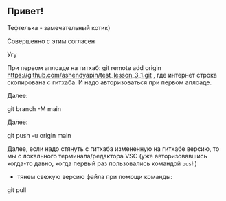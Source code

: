## Привет!

Тефтелька - замечательный котик)

Совершенно с этим согласен

Угу

При первом аплоаде на гитхаб:
git remote add origin https://github.com/ashendyapin/test_lesson_3_1.git
 , где интернет строка скопирована с гитхаба.
И надо авторизоваться при первом аплоаде.

Далее:

git branch -M main

Далее:

git push -u origin main

Далее, если надо стянуть с гитхаба измененную на гитхабе версию,
то мы с локального терминала/редактора VSC (уже авторизовавшись когда-то давно,
когда первый раз пользовались командой `push`)
- тянем свежую версию файла при помощи команды:

git pull

